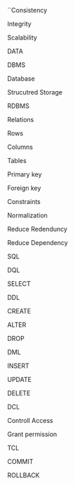 ``Consistency

Integrity

Scalability

DATA

DBMS

Database

Strucutred Storage

RDBMS

Relations

Rows

Columns

Tables

Primary key

Foreign key

Constraints

Normalization

Reduce Redenduncy

Reduce Dependency

SQL

DQL

SELECT

DDL

CREATE

ALTER

DROP

DML

INSERT

UPDATE

DELETE

DCL

Controll Access

Grant permission

TCL

COMMIT

ROLLBACK
